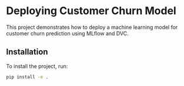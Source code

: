 # Deploying Customer Churn Model

This project demonstrates how to deploy a machine learning model for customer churn prediction using MLflow and DVC.

## Installation

To install the project, run:

```bash
pip install -e .
